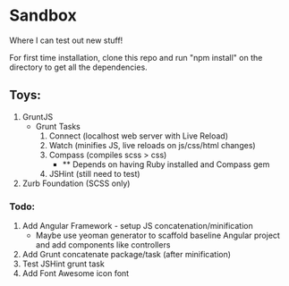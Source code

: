 Sandbox
=======

Where I can test out new stuff!

For first time installation, clone this repo and run "npm install" on the directory to get all the dependencies.

## Toys:
1. GruntJS
	* Grunt Tasks
		1. Connect (localhost web server with Live Reload)
		2. Watch (minifies JS, live reloads on js/css/html changes)
		3. Compass (compiles scss > css)
			* ** Depends on having Ruby installed and Compass gem
		4. JSHint (still need to test)
2. Zurb Foundation (SCSS only)

### Todo:
1. Add Angular Framework - setup JS concatenation/minification
	* Maybe use yeoman generator to scaffold baseline Angular project and add components like controllers
2. Add Grunt concatenate package/task (after minification)
3. Test JSHint grunt task
4. Add Font Awesome icon font